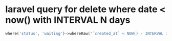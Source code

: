# laravel query for delete where date < now() with INTERVAL N days

```php
where('status', 'waiting')->whereRaw('`created_at` < NOW() - INTERVAL 3 HOURS');
```